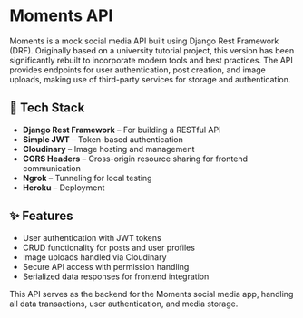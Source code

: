 # Moments API

Moments is a mock social media API built using Django Rest Framework (DRF). Originally based on a university tutorial project, this version has been significantly rebuilt to incorporate modern tools and best practices. The API provides endpoints for user authentication, post creation, and image uploads, making use of third-party services for storage and authentication.

## 🚀 Tech Stack

- **Django Rest Framework** – For building a RESTful API
- **Simple JWT** – Token-based authentication
- **Cloudinary** – Image hosting and management
- **CORS Headers** – Cross-origin resource sharing for frontend communication
- **Ngrok** – Tunneling for local testing
- **Heroku** – Deployment

## ✨ Features

- User authentication with JWT tokens
- CRUD functionality for posts and user profiles
- Image uploads handled via Cloudinary
- Secure API access with permission handling
- Serialized data responses for frontend integration

This API serves as the backend for the Moments social media app, handling all data transactions, user authentication, and media storage.
